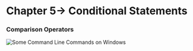 # Chapter 5-> Conditional Statements

### Comparison Operators 

![Some Command Line Commands on Windows](https://github.com/mrsahin101/Fundamentals_of_Programming_CSharp/Chapter5_Conditional_Statements/Images/Comparison_Operators.png)